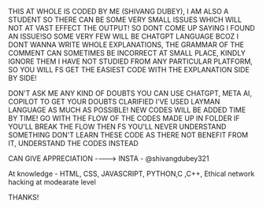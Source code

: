 THIS AT WHOLE IS CODED BY ME (SHIVANG DUBEY), I AM ALSO A STUDENT SO THERE CAN BE SOME VERY SMALL ISSUES WHICH WILL NOT 
AT VAST EFFECT THE OUTPUT! SO DONT COME UP SAYING I FOUND AN ISSUE!SO SOME VERY FEW WILL BE CHATGPT LANGUAGE
BCOZ I DONT WANNA WRITE WHOLE EXPLANATIONS, THE GRAMMAR OF THE COMMENT CAN SOMETIMES BE INCORRECT AT SMALL PLACE, KINDLY IGNORE THEM
I HAVE NOT STUDIED FROM ANY PARTICULAR PLATFORM, SO YOU WILL FS GET THE EASIEST CODE WITH THE EXPLANATION SIDE BY SIDE! 

DON'T ASK ME ANY KIND OF DOUBTS YOU CAN USE CHATGPT, META AI, COPILOT TO GET YOUR DOUBTS CLARIFIED
I'VE USED LAYMAN LANGUAGE AS MUCH AS POSSIBLE!
NEW CODES WILL BE ADDED TIME BY TIME!
GO WITH THE FLOW OF THE CODES MADE UP IN FOLDER IF YOU'LL BREAK THE FLOW THEN FS YOU'LL NEVER UNDERSTAND SOMETHING
DON'T LEARN THESE CODE AS THERE NOT BENEFIT FROM IT, UNDERSTAND THE CODES INSTEAD

CAN GIVE APPRECIATION ----> INSTA - @shivangdubey321

At knowledge - HTML, CSS, JAVASCRIPT, PYTHON,C ,C++, Ethical network hacking at modearate level

THANKS!
